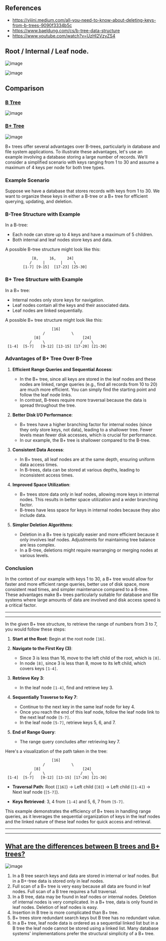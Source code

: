 ## References
- https://vijini.medium.com/all-you-need-to-know-about-deleting-keys-from-b-trees-9090f3334b5c
- https://www.baeldung.com/cs/b-tree-data-structure
- https://www.youtube.com/watch?v=UzHl2VzyZS4

## Root / Internal / Leaf node.

![image](https://user-images.githubusercontent.com/22516811/285895747-bdd6a60a-0492-41f3-9643-26ee2a927005.png)

![image](https://user-images.githubusercontent.com/22516811/285897369-c30be5d5-a96c-4906-8e19-7f6c39c22dd2.png)

## Comparison

### [B Tree](https://www.cs.usfca.edu/~galles/visualization/BTree.html)

![image](https://user-images.githubusercontent.com/22516811/285912031-5c2da061-404d-4968-b442-c32c7583c6f9.png)

### [B+ Tree](https://www.cs.usfca.edu/~galles/visualization/BPlusTree.html)

![image](https://user-images.githubusercontent.com/22516811/285912518-c7bdabf3-6600-40d5-91f5-ca2bbaeffb6a.png)

B+ trees offer several advantages over B-trees, particularly in database and file system applications. To illustrate these advantages, let's use an example involving a database storing a large number of records. We'll consider a simplified scenario with keys ranging from 1 to 30 and assume a maximum of 4 keys per node for both tree types.

### Example Scenario

Suppose we have a database that stores records with keys from 1 to 30. We want to organize these keys in either a B-tree or a B+ tree for efficient querying, updating, and deletion.

### B-Tree Structure with Example

In a B-tree:
- Each node can store up to 4 keys and have a maximum of 5 children.
- Both internal and leaf nodes store keys and data.

A possible B-tree structure might look like this:

```
            [8,     16,     24]
           /     |       |     \
        [1-7] [9-15]  [17-23] [25-30]
```

### B+ Tree Structure with Example

In a B+ tree:
- Internal nodes only store keys for navigation.
- Leaf nodes contain all the keys and their associated data.
- Leaf nodes are linked sequentially.

A possible B+ tree structure might look like this:

```
                     [16]
                 /            \
             [8]                   [24]
           /     \                /    \
 [1-4]  [5-7]   [9-12] [13-15] [17-20] [21-30]
```

### Advantages of B+ Tree Over B-Tree

1. **Efficient Range Queries and Sequential Access**:
    - In the B+ tree, since all keys are stored in the leaf nodes and these nodes are linked, range queries (e.g., find all records from 10 to 20) are much more efficient. You can simply find the starting point and follow the leaf node links.
    - In contrast, B-trees require more traversal because the data is spread throughout the tree.

2. **Better Disk I/O Performance**:
    - B+ trees have a higher branching factor for internal nodes (since they only store keys, not data), leading to a shallower tree. Fewer levels mean fewer disk accesses, which is crucial for performance.
    - In our example, the B+ tree is shallower compared to the B-tree.

3. **Consistent Data Access**:
    - In B+ trees, all leaf nodes are at the same depth, ensuring uniform data access times.
    - In B-trees, data can be stored at various depths, leading to inconsistent access times.

4. **Improved Space Utilization**:
    - B+ trees store data only in leaf nodes, allowing more keys in internal nodes. This results in better space utilization and a wider branching factor.
    - B-trees have less space for keys in internal nodes because they also include data.

5. **Simpler Deletion Algorithms**:
    - Deletion in a B+ tree is typically easier and more efficient because it only involves leaf nodes. Adjustments for maintaining tree balance are less complex.
    - In a B-tree, deletions might require rearranging or merging nodes at various levels.

### Conclusion

In the context of our example with keys 1 to 30, a B+ tree would allow for faster and more efficient range queries, better use of disk space, more consistent read times, and simpler maintenance compared to a B-tree. These advantages make B+ trees particularly suitable for database and file systems where large amounts of data are involved and disk access speed is a critical factor.

---
---

In the given B+ tree structure, to retrieve the range of numbers from 3 to 7, you would follow these steps:

1. **Start at the Root**: Begin at the root node `[16]`.

2. **Navigate to the First Key (3)**:
    - Since 3 is less than 16, move to the left child of the root, which is `[8]`.
    - In node `[8]`, since 3 is less than 8, move to its left child, which covers keys `[1-4]`.

3. **Retrieve Key 3**:
    - In the leaf node `[1-4]`, find and retrieve key 3.

4. **Sequentially Traverse to Key 7**:
    - Continue to the next key in the same leaf node for key 4.
    - Once you reach the end of this leaf node, follow the leaf node link to the next leaf node `[5-7]`.
    - In the leaf node `[5-7]`, retrieve keys 5, 6, and 7.

5. **End of Range Query**:
    - The range query concludes after retrieving key 7.

Here's a visualization of the path taken in the tree:

```
                     [16]
                 /            \
             [8]                   [24]
           /     \                /    \
 [1-4]  [5-7]   [9-12] [13-15] [17-20] [21-30]
```

- **Traversal Path**: Root (`[16]`) → Left child (`[8]`) → Left child (`[1-4]`) → Next leaf node (`[5-7]`).

- **Keys Retrieved**: 3, 4 from `[1-4]` and 5, 6, 7 from `[5-7]`.

This example demonstrates the efficiency of B+ trees in handling range queries, as it leverages the sequential organization of keys in the leaf nodes and the linked nature of these leaf nodes for quick access and retrieval.

---
---

## [What are the differences between B trees and B+ trees?](https://stackoverflow.com/questions/870218/what-are-the-differences-between-b-trees-and-b-trees)

![image](https://user-images.githubusercontent.com/22516811/285908169-a75f88ab-35f9-404f-bfcb-7e539a0145c2.png)

1. In a B tree search keys and data are stored in internal or leaf nodes. But in a B+-tree data is stored only in leaf nodes.
2. Full scan of a B+ tree is very easy because all data are found in leaf nodes. Full scan of a B tree requires a full traversal.
3. In a B tree, data may be found in leaf nodes or internal nodes. Deletion of internal nodes is very complicated. In a B+ tree, data is only found in leaf nodes. Deletion of leaf nodes is easy.
4. Insertion in B tree is more complicated than B+ tree.
5. B+ trees store redundant search keys but B tree has no redundant value.
6. In a B+ tree, leaf node data is ordered as a sequential linked list but in a B tree the leaf node cannot be stored using a linked list. Many database systems' implementations prefer the structural simplicity of a B+ tree.